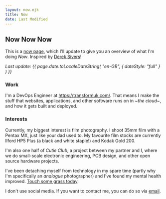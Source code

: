```yaml
---
layout: now.njk
title: Now
date: Last Modified
---
```


## Now Now Now

This is a [now page][1], which I'll update to give you an overview of what I'm
doing *Now*. Inspired by [Derek Sivers](https://sive.rs/nowff)!

*Last update: {{
page.date.toLocaleDateString(
    "en-GB",
    { dateStyle: "full" }
  )
}}*

### Work

I'm a DevOps Engineer at <https://transformuk.com/>. That means I make the stuff
that websites, applications, and other software runs on in *~the cloud~*, and
how it gets built and deployed.

### Interests

Currently, my biggest interest is film photography. I shoot 35mm film with a
Pentax MX, just like your dad used to. My favourite film stocks are currently
Ilford HP5 Plus (a black and white staple!) and Kodak Gold 200.

I'm also one half of *Cutie Club*, a project between my partner and I, where we
do small-scale electronic engineering, PCB design, and other open source hardware
projects.

I've been detaching myself from technology in my spare time (partly why I'm
specifically an *analogue* photographer) and I've found my mental health improved.
[Touch some grass today][2].

I don't use social media. If you want to contact me, you can do so via [email][3].

[1]: https://nownownow.com/about
[2]: https://mashable.com/article/log-off-touch-grass
[3]: mailto:hello@amber.vision
